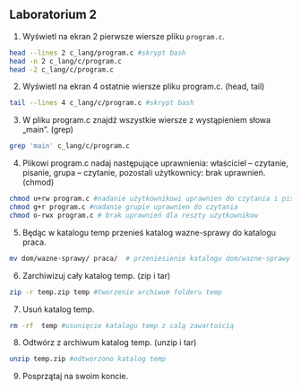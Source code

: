 ## Laboratorium 2

1. Wyświetl na ekran 2 pierwsze wiersze pliku `program.c`.

```sh
head --lines 2 c_lang/program.c #skrypt bash
head -n 2 c_lang/c/program.c
head -2 c_lang/c/program.c
```

2. Wyświetl na ekran 4 ostatnie wiersze pliku program.c. (head, tail)

```sh
tail --lines 4 c_lang/c/program.c #skrypt bash
```

3. W pliku program.c znajdź wszystkie wiersze z wystąpieniem słowa „main”. (grep)

```sh
grep 'main' c_lang/c/program.c
```

4. Plikowi program.c nadaj następujące uprawnienia: właściciel – czytanie, pisanie, grupa – czytanie, pozostali użytkownicy: brak uprawnień. (chmod)

```sh
chmod u+rw program.c #nadanie użytkownikowi uprawnien do czytania i pisania
chmod g+r program.c #nadanie grupie uprawnien do czytania
chmod o-rwx program.c # brak uprawnień dla reszty użytkownikow
```

5. Będąc w katalogu temp przenieś katalog wazne-sprawy do katalogu praca.

```sh
mv dom/wazne-sprawy/ praca/  # przeniesienie katalogu dom/wazne-sprawy do /praca
```

6. Zarchiwizuj cały katalog temp. (zip i tar)

```sh
zip -r temp.zip temp #tworzenie archiwum folderu temp
```

7. Usuń katalog temp.

```sh
rm -rf  temp #usunięcie katalogu temp z calą zawartością 
```
8. Odtwórz z archiwum katalog temp. (unzip i tar)

```sh
unzip temp.zip #odtworzono katalog temp
```

9. Posprzątaj na swoim koncie.
